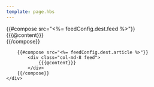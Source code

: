 ```yaml
---
template: page.hbs
---
```


<div class="container-fluid">
	<div class="row">
		{{#compose src="<%= feedConfig.dest.feed %>"}}
			<div class="col-md-4 feed">
				{{{@content}}}
			</div>
		{{/compose}}

		{{#compose src="<%= feedConfig.dest.article %>"}}
			<div class="col-md-8 feed">
				{{{@content}}}
			</div>
		{{/compose}}				
	</div>
</div><!-- #feeds -->